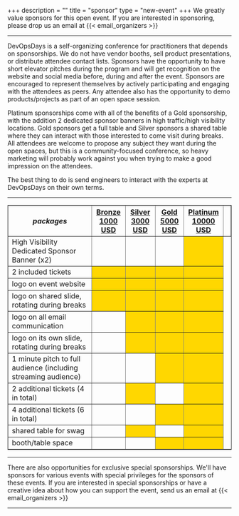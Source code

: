 +++
description = ""
title = "sponsor"
type = "new-event"
+++
We greatly value sponsors for this open event.  If you are interested in sponsoring, please drop us an email at {{< email_organizers >}}

<hr>

DevOpsDays is a self-organizing conference for practitioners that depends on sponsorships. We do not have vendor booths, sell product presentations, or distribute attendee contact lists. Sponsors have the opportunity to have short elevator pitches during the program and will get recognition on the website and social media before, during and after the event. Sponsors are encouraged to represent themselves by actively participating and engaging with the attendees as peers. Any attendee also has the opportunity to demo products/projects as part of an open space session.
<p>
Platinum sponsorships come with all of the benefits of a Gold sponsorship, with the addition 2 dedicated sponsor banners in high traffic/high visibility locations. Gold sponsors get a full table and Silver sponsors a shared table where they can interact with those interested to come visit during breaks. All attendees are welcome to propose any subject they want during the open spaces, but this is a community-focused conference, so heavy marketing will probably work against you when trying to make a good impression on the attendees.
<p>
The best thing to do is send engineers to interact with the experts at DevOpsDays on their own terms.
<p>
<hr/>

<div>
<table border=1 cellspacing=1>
  <tr>
    <th><i>packages</i></th>
    <th><center><b><u>Bronze<br />1000 USD</u></center></b></th>
    <th><center><b><u>Silver<br />3000 USD</u></center></b></th>
    <th><center><b><u>Gold<br />5000 USD</u></center></b></th>
    <th><center><b><u>Platinum<br />10000 USD</u></center></b></th>
    <th></th>
  </tr>
  <tr><td>High Visibility Dedicated Sponsor Banner (x2)</td><td >&nbsp;</td><td>&nbsp;</td><td>&nbsp;</td><td bgcolor="gold">&nbsp;</td></tr>
  <tr><td>2 included tickets</td><td bgcolor="gold">&nbsp;</td><td bgcolor="gold">&nbsp;</td><td bgcolor="gold">&nbsp;</td><td bgcolor="gold">&nbsp;</td></tr>
  <tr><td>logo on event website</td><td bgcolor="gold">&nbsp;</td><td bgcolor="gold">&nbsp;</td><td bgcolor="gold">&nbsp;</td><td bgcolor="gold">&nbsp;</td></tr>
  <tr><td>logo on shared slide, rotating during breaks</td><td bgcolor="gold">&nbsp;</td><td bgcolor="gold">&nbsp;</td><td bgcolor="gold">&nbsp;</td><td bgcolor="gold">&nbsp;</td></tr>
  <tr><td>logo on all email communication</td><td>&nbsp;</td><td bgcolor="gold">&nbsp;</td><td bgcolor="gold">&nbsp;</td><td bgcolor="gold">&nbsp;</td></tr>
  <tr><td>logo on its own slide, rotating during breaks</td><td>&nbsp;</td><td bgcolor="gold">&nbsp;</td><td bgcolor="gold">&nbsp;</td><td bgcolor="gold">&nbsp;</td></tr>
  <tr><td>1 minute pitch to full audience (including streaming audience)</td><td>&nbsp;</td><td>&nbsp;</td><td bgcolor="gold">&nbsp;</td><td bgcolor="gold">&nbsp;</td></tr>
  <tr><td>2 additional tickets (4 in total)</td><td>&nbsp;</td><td bgcolor="gold">&nbsp;</td><td>&nbsp;</td><td bgcolor="gold">&nbsp;</td></tr>
  <tr><td>4 additional tickets (6 in total)</td><td>&nbsp;</td><td>&nbsp;</td><td bgcolor="gold">&nbsp;</td><td bgcolor="gold">&nbsp;</td></tr>
  <tr><td>shared table for swag</td><td>&nbsp;</td><td bgcolor="gold">&nbsp;</td><td>&nbsp;</td><td bgcolor="gold">&nbsp;</td></tr>
  <tr><td>booth/table space</td><td>&nbsp;</td><td>&nbsp;</td><td bgcolor="gold">&nbsp;</td><td bgcolor="gold">&nbsp;</td></tr>
</table>
<hr/>
There are also opportunities for exclusive special sponsorships. We'll have sponsors for various events with special privileges for the sponsors of these events. If you are interested in special sponsorships or have a creative idea about how you can support the event, send us an email at {{< email_organizers >}}
</div>
<hr/>